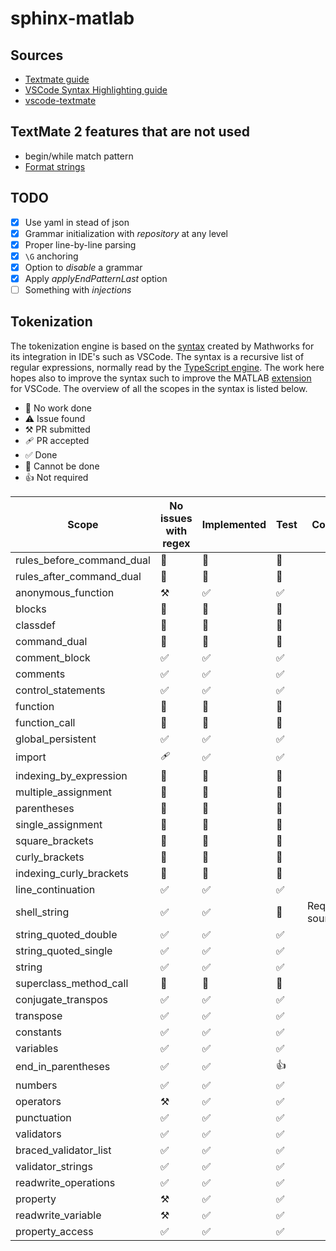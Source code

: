 # sphinx-matlab

## Sources
- [Textmate guide](https://www.apeth.com/nonblog/stories/textmatebundle.html)
- [VSCode Syntax Highlighting guide](https://code.visualstudio.com/api/language-extensions/syntax-highlight-guide)
- [vscode-textmate](https://github.com/microsoft/vscode-textmate)

## TextMate 2 features that are not used
- begin/while match pattern
- [Format strings](https://macromates.com/blog/2011/format-strings/)

## TODO
- [x] Use yaml in stead of json
- [x] Grammar initialization with *repository* at any level
- [x] Proper line-by-line parsing
- [x] `\G` anchoring
- [x] Option to *disable* a grammar
- [x] Apply *applyEndPatternLast* option
- [ ] Something with *injections*

## Tokenization

The tokenization engine is based on the [syntax](https://github.com/mathworks/MATLAB-Language-grammar) created by Mathworks for its integration in IDE's such as VSCode. The syntax is a recursive list of regular expressions, normally read by the [TypeScript engine](https://github.com/microsoft/TypeScript-TmLanguage). The work here hopes also to improve the syntax such to improve the MATLAB [extension](https://github.com/mathworks/matlab-extension-for-vscode) for VSCode. The overview of all the scopes in the syntax is listed below. 

- 🔲 No work done
- ⚠️ Issue found
- ⚒️ PR submitted
- 🩹 PR accepted
- ✅ Done
- 🚫 Cannot be done
- 👍 Not required

| Scope                     | No issues with regex  | Implemented   | Test  | Comment                                       |
|---------------------------|-----------------------|---------------|-------|-----------------------------------------------|
| rules_before_command_dual | 🔲                     | 🔲             | 🔲     |                                               |
| rules_after_command_dual  | 🔲                     | 🔲             | 🔲     |                                               |
| anonymous_function        | ⚒️                     | ✅             | ✅     |                                               |
| blocks                    | 🔲                     | 🔲             | 🔲     |                                               |
| classdef                  | 🔲                     | 🔲             | 🔲     |                                               |
| command_dual              | 🔲                     | 🔲             | 🔲     |                                               |
| comment_block             | ✅                     | ✅             | ✅     |                                               |
| comments                  | ✅                     | ✅             | ✅     |                                               |
| control_statements        | ✅                     | ✅             | ✅     |                                               |
| function                  | 🔲                     | 🔲             | 🔲     |                                               |
| function_call             | 🔲                     | 🔲             | 🔲     |                                               |
| global_persistent         | ✅                     | ✅             | ✅     |                                               |
| import                    | 🩹                     | ✅             | ✅     |                                               |
| indexing_by_expression    | 🔲                     | 🔲             | 🔲     |                                               |
| multiple_assignment       | 🔲                     | 🔲             | 🔲     |                                               |
| parentheses               | 🔲                     | 🔲             | 🔲     |                                               |
| single_assignment         | 🔲                     | 🔲             | 🔲     |                                               |
| square_brackets           | 🔲                     | 🔲             | 🔲     |                                               |
| curly_brackets            | 🔲                     | 🔲             | 🔲     |                                               |
| indexing_curly_brackets   | 🔲                     | 🔲             | 🔲     |                                               |
| line_continuation         | ✅                     | ✅             | ✅     |                                               |
| shell_string              | ✅                     | ✅             | 🚫     | Requires source.shell                         |
| string_quoted_double      | ✅                     | ✅             | ✅     |                                               |
| string_quoted_single      | ✅                     | ✅             | ✅     |                                               |
| string                    | ✅                     | ✅             | ✅     |                                               |
| superclass_method_call    | 🔲                     | 🔲             | 🔲     |                                               |
| conjugate_transpos        | ✅                     | ✅             | ✅     |                                               |
| transpose                 | ✅                     | ✅             | ✅     |                                               |
| constants                 | ✅                     | ✅             | ✅     |                                               |
| variables                 | ✅                     | ✅             | ✅     |                                               |
| end_in_parentheses        | ✅                     | ✅             | 👍     |                                               |
| numbers                   | ✅                     | ✅             | ✅     |                                               |
| operators                 | ⚒️                     | ✅             | ✅     |                                               |
| punctuation               | ✅                     | ✅             | ✅     |                                               |
| validators                | ✅                     | ✅             | ✅     |                                               |
| braced_validator_list     | ✅                     | ✅             | ✅     |                                               |
| validator_strings         | ✅                     | ✅             | ✅     |                                               |
| readwrite_operations      | ✅                     | ✅             | ✅     |                                               |
| property                  | ⚒️                     | ✅             | ✅     |                                               |
| readwrite_variable        | ⚒️                     | ✅             | ✅     |                                               |
| property_access           | ✅                     | ✅             | ✅     |                                               |
